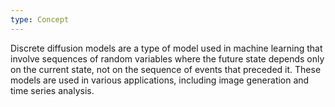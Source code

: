 ```yaml
---
type: Concept
---
```


Discrete diffusion models are a type of model used in machine learning that involve sequences of random variables where the future state depends only on the current state, not on the sequence of events that preceded it. These models are used in various applications, including image generation and time series analysis.